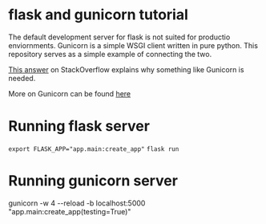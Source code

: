 flask and gunicorn tutorial
===========================

The default development server for flask is not suited for productio enviornments. Gunicorn is a simple WSGI client written in pure python. This repository serves as a simple example of connecting the two.

[This answer](https://serverfault.com/a/331263) on StackOverflow explains why something like Gunicorn is needed.

More on Gunicorn can be found [here](http://docs.gunicorn.org/en/latest/run.html)

Running flask server
====================

`export FLASK_APP="app.main:create_app"`
`flask run`

Running gunicorn server
=======================

gunicorn -w 4 --reload -b localhost:5000 "app.main:create_app(testing=True)" 